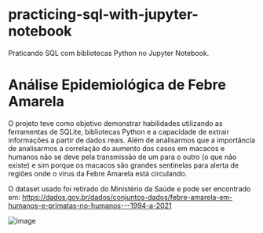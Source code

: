 # practicing-sql-with-jupyter-notebook
Praticando SQL com bibliotecas Python no Jupyter Notebook. 

 # Análise Epidemiológica de Febre Amarela 
 O projeto teve como objetivo demonstrar habilidades utilizando as ferramentas de SQLite, bibliotecas Python e a capacidade de extrair informações a partir de dados reais. Além de analisarmos
que a  importância de analisarmos a correlação do aumento dos casos em macacos e humanos não se deve pela transmissão de um para o outro (o que não existe) e sim porque os 
macacos são grandes sentinelas para alerta de regiões onde o vírus da Febre Amarela está circulando. 

O dataset usado foi retirado do Ministério da Saúde e pode ser encontrado em: https://dados.gov.br/dados/conjuntos-dados/febre-amarela-em-humanos-e-primatas-no-humanos---1994-a-2021 

![image](https://github.com/didellygamb/practicing-sql-with-jupyter-notebook/assets/109447846/2a513788-a703-4b11-b113-0ad771bf5a96)


